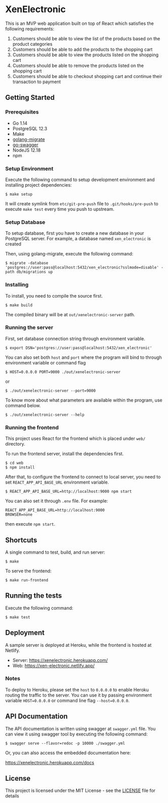# XenElectronic

This is an MVP web application built on top of React which satisfies the following requirements:

1. Customers should be able to view the list of the products based on the product categories
2. Customers should be able to add the products to the shopping cart
3. Customers should be able to view the products listed on the shopping cart
4. Customers should be able to remove the products listed on the shopping cart
5. Customers should be able to checkout shopping cart and continue their transaction to payment

## Getting Started

### Prerequisites

- Go 1.14
- PostgreSQL 12.3
- Make
- [golang-migrate](https://github.com/golang-migrate/migrate)
- [go-swagger](https://goswagger.io)
- NodeJS 12.18
- npm

### Setup Environment

Execute the following command to setup development environment and installing project dependencies:

```shell
$ make setup
```

It will create symlink from `etc/git-pre-push` file to `.git/hooks/pre-push` to execute `make test`
every time you push to upstream.

### Setup Database

To setup database, first you have to create a new database in your PostgreSQL server.
For example, a database named `xen_electronic` is created

Then, using golang-migrate, execute the following command:

```shell
$ migrate -database 'postgres://user:pass@localhost:5432/xen_electronic?sslmode=disable' -path db/migrations up
```

### Installing

To install, you need to compile the source first.

```shell
$ make build
```

The compiled binary will be at `out/xenelectronic-server` path.

### Running the server

First, set database connection string through environment variable.

```shell
$ export DSN='postgres://user:pass@localhost:5432/xen_electronic'
```

You can also set both `host` and `port` where the program will bind to through environment variable or command flag

```shell
$ HOST=0.0.0.0 PORT=9000 ./out/xenelectronic-server
```

or

```shell
$ ./out/xenelectronic-server --port=9000
```

To know more about what parameters are available within the program, use command below.

```shell
$ ./out/xenelectronic-server --help
```

### Running the frontend

This project uses React for the frontend which is placed under `web/` directory.

To run the frontend server, install the dependencies first.

```shell
$ cd web
$ npm install
```

After that, to configure the frontend to connect to local server, you need to set
`REACT_APP_API_BASE_URL` environment variable.

```shell
$ REACT_APP_API_BASE_URL=http://localhost:9000 npm start
```

You can also set it through `.env` file. For example:

```env
REACT_APP_API_BASE_URL=http://localhost:9000
BROWSER=none
```

then execute `npm start`.

## Shortcuts

A single command to test, build, and run server:

```shell
$ make
```

To serve the frontend:

```shell
$ make run-frontend
```

## Running the tests

Execute the following command:

```shell
$ make test
```

## Deployment

A sample server is deployed at Heroku, while the frontend is hosted at Netlify.

- Server: https://xenelectronic.herokuapp.com/
- Web: https://xen-electronic.netlify.app/

### Notes

To deploy to Heroku, please set the `host` to `0.0.0.0` to enable Heroku
routing the traffic to the server. You can use it by passing environment
variable `HOST=0.0.0.0` or command line flag `--host=0.0.0.0`.

## API Documentation

The API documentation is written using swagger at `swagger.yml` file.
You can view it using swagger tool by executing the following command:

```shell
$ swagger serve --flavor=redoc -p 10000 ./swagger.yml
```

Or, you can also access the embedded documentation here:

https://xenelectronic.herokuapp.com/docs

## License

This project is licensed under the MIT License - see the [LICENSE](LICENSE) file for details
